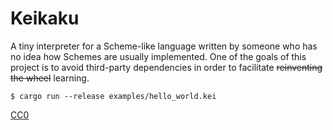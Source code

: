 # Keikaku

A tiny interpreter for a Scheme-like language written by someone who has no idea how Schemes are usually implemented. One of the goals of this project is to avoid third-party dependencies in order to facilitate ~~reinventing the wheel~~ learning.

```
$ cargo run --release examples/hello_world.kei
```

[CC0](https://creativecommons.org/publicdomain/zero/1.0/)
